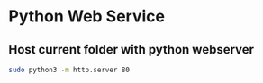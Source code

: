 # Python Web Service

## Host current folder with python webserver

```bash
sudo python3 -m http.server 80
```
